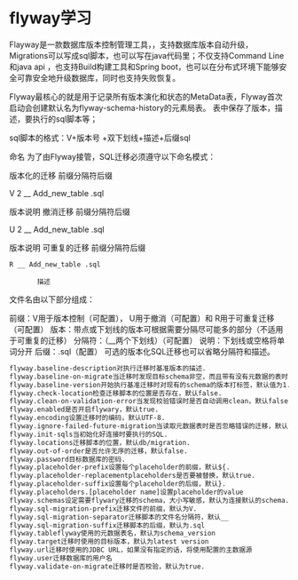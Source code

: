 # flyway学习
Flayway是一款数据库版本控制管理工具，，支持数据库版本自动升级，Migrations可以写成sql脚本，也可以写在java代码里；不仅支持Command Line和java api ，也支持Build构建工具和Spring boot，也可以在分布式环境下能够安全可靠安全地升级数据库，同时也支持失败恢复。

Flyway最核心的就是用于记录所有版本演化和状态的MetaData表，Flyway首次启动会创建默认名为flyway-schema-history的元素局表。 表中保存了版本，描述，要执行的sql脚本等；

sql脚本的格式：V+版本号 +双下划线+描述+后缀sql


命名
为了由Flyway接管，SQL迁移必须遵守以下命名模式：

版本化的迁移
前缀分隔符后缀
                      
   V 2 __ Add_new_table .sql
              
 版本说明
撤消迁移
前缀分隔符后缀
                      
   U 2 __ Add_new_table .sql
              
 版本说明
可重复的迁移
前缀分隔符后缀
                     
    R __ Add_new_table .sql
               
           描述
文件名由以下部分组成：

前缀：V用于版本控制（可配置）， U用于撤消（可配置）和 R用于可重复迁移（可配置）
版本：带点或下划线的版本可根据需要分隔尽可能多的部分（不适用于可重复的迁移）
分隔符：（__两个下划线）（可配置）
说明：下划线或空格将单词分开
后缀：.sql（配置）
可选的版本化SQL迁移也可以省略分隔符和描述。

~~~xml
flyway.baseline-description对执行迁移时基准版本的描述.
flyway.baseline-on-migrate当迁移时发现目标schema非空，而且带有没有元数据的表时，是否自动执行基准迁移，默认false.
flyway.baseline-version开始执行基准迁移时对现有的schema的版本打标签，默认值为1.
flyway.check-location检查迁移脚本的位置是否存在，默认false.
flyway.clean-on-validation-error当发现校验错误时是否自动调用clean，默认false.
flyway.enabled是否开启flywary，默认true.
flyway.encoding设置迁移时的编码，默认UTF-8.
flyway.ignore-failed-future-migration当读取元数据表时是否忽略错误的迁移，默认false.
flyway.init-sqls当初始化好连接时要执行的SQL.
flyway.locations迁移脚本的位置，默认db/migration.
flyway.out-of-order是否允许无序的迁移，默认false.
flyway.password目标数据库的密码.
flyway.placeholder-prefix设置每个placeholder的前缀，默认${.
flyway.placeholder-replacementplaceholders是否要被替换，默认true.
flyway.placeholder-suffix设置每个placeholder的后缀，默认}.
flyway.placeholders.[placeholder name]设置placeholder的value
flyway.schemas设定需要flywary迁移的schema，大小写敏感，默认为连接默认的schema.
flyway.sql-migration-prefix迁移文件的前缀，默认为V.
flyway.sql-migration-separator迁移脚本的文件名分隔符，默认__
flyway.sql-migration-suffix迁移脚本的后缀，默认为.sql
flyway.tableflyway使用的元数据表名，默认为schema_version
flyway.target迁移时使用的目标版本，默认为latest version
flyway.url迁移时使用的JDBC URL，如果没有指定的话，将使用配置的主数据源
flyway.user迁移数据库的用户名
flyway.validate-on-migrate迁移时是否校验，默认为true.
~~~